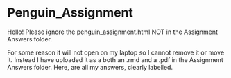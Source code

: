 # Penguin_Assignment

Hello! Please ignore the penguin_assignment.html NOT in the Assignment Answers folder. 

For some reason it will not open on my laptop so I cannot remove it or move it. Instead I have uploaded it as a both an .rmd and a .pdf in the Assignment Answers folder. Here, are all my answers, clearly labelled.
